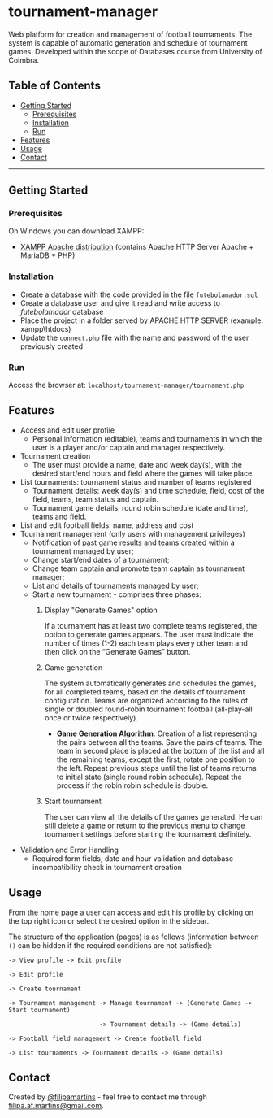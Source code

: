 # tournament-manager
Web platform for creation and management of football tournaments. The system is capable of automatic generation and schedule of tournament games. Developed within the scope of Databases course from University of Coimbra.

## Table of Contents
- [Getting Started](#getting-started)
    - [Prerequisites](#prerequisites)
    - [Installation](#installation)
    - [Run](#run)
- [Features](#features)
- [Usage](#usage)
- [Contact](#contact)
---


## Getting Started

### Prerequisites
On Windows you can download XAMPP:
- [XAMPP Apache distribution](https://www.apachefriends.org/index.html) (contains Apache HTTP Server Apache + MariaDB + PHP)

### Installation

- Create a database with the code provided in the file ``futebolamador.sql``
- Create a database user and give it read and write access to *futebolamador* database 
- Place the project in a folder served by APACHE HTTP SERVER (example: xampp\htdocs)
- Update the ``connect.php`` file with the name and password of the user previously created

### Run

Access the browser at: ``localhost/tournament-manager/tournament.php``

## Features

- Access and edit user profile
    - Personal information (editable), teams and tournaments in which the user is a player and/or captain and manager respectively.
- Tournament creation
    - The user must provide a name, date and week day(s), with the desired start/end hours and field where the games will take place.
- List tournaments: tournament status and number of teams registered 
    - Tournament details: week day(s) and time schedule, field, cost of the field, teams, team status and captain.
    - Tournament game details: round robin schedule (date and time), teams and field.
- List and edit football fields: name, address and cost
- Tournament management (only users with management privileges)
    - Notification of past game results and teams created within a tournament managed by user;
    - Change start/end dates of a tournament;
    - Change team captain and promote team captain as tournament manager;
    - List and details of tournaments managed by user;
    - Start a new tournament - comprises three phases:
        1. Display "Generate Games" option

            If a tournament has at least two complete teams registered, the option to generate games appears. The user must indicate the number of times (1-2) each team plays every other team and then click on the “Generate Games” button. 
        2. Game generation

            The system automatically generates and schedules the games, for all completed teams, based on the details of tournament configuration. Teams are organized according to the rules of single or doubled round-robin tournament football (all-play-all once or twice respectively). 
            
            - **Game Generation Algorithm**: Creation of a list representing the pairs between all the teams. Save the pairs of teams. The team in second place is placed at the bottom of the list and all the remaining teams, except the first, rotate one position to the left. Repeat previous steps until the list of teams returns to initial state (single round robin schedule). Repeat the process if the robin robin schedule is double.  
        3. Start tournament

            The user can view all the details of the games generated. He can still delete a game or return to the previous menu to change tournament settings before starting the tournament definitely.
- Validation and Error Handling
    - Required form fields, date and hour validation and database incompatibility check in tournament creation 

## Usage

From the home page a user can access and edit his profile by clicking on the top right icon or select the desired option in the sidebar.

The structure of the application (pages) is as follows (information between ``()`` can be hidden if the required conditions are not satisfied): 

```
-> View profile -> Edit profile

-> Edit profile

-> Create tournament

-> Tournament management -> Manage tournament -> (Generate Games -> Start tournament)
    
                         -> Tournament details -> (Game details)

-> Football field management -> Create football field

-> List tournaments -> Tournament details -> (Game details)
```
 
## Contact
Created by [@filipamartins](https://github.com/filipamartins) - feel free to contact me through filipa.af.martins@gmail.com.